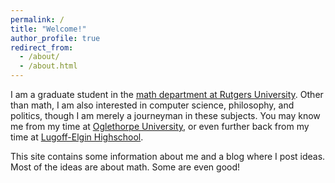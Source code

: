 ```yaml
---
permalink: /
title: "Welcome!"
author_profile: true
redirect_from: 
  - /about/
  - /about.html
---
```


I am a graduate student in the [math department at Rutgers
University](https://www.math.rutgers.edu/). Other than math, I am also
interested in computer science, philosophy, and politics, though I am merely a
journeyman in these subjects. You may know me from my time at [Oglethorpe
University](https://oglethorpe.edu/), or even further back from my time at
[Lugoff-Elgin Highschool](https://www.kcsdschools.net/Domain/17).

This site contains some information about me and a blog where I post ideas.
Most of the ideas are about math. Some are even good!
